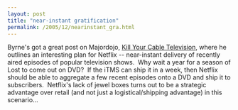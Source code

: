 ```yaml
---
layout: post
title: "near-instant gratification"
permalink: /2005/12/nearinstant_gra.html
---
```


<p>Byrne's got a great post on Majordojo, <a href="http://www.majordojo.com/archives/2005/12/kill_your_cable.php" title="Kill Your Cable Television">Kill Your Cable Television</a>, where he outlines an interesting plan for Netflix -- near-instant delivery of recently aired episodes of popular television shows.&nbsp; Why wait a year for a season of Lost to come out on DVD?&nbsp; If the iTMS can ship it in a week, then Netflix should be able to aggregate a few recent episodes onto a DVD and ship it to subscribers.&nbsp; Netflix's lack of jewel boxes turns out to be a strategic advantage over retail (and not just a logistical/shipping advantage) in this scenario...</p>


